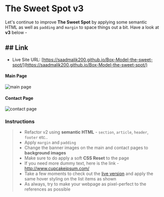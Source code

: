 # The Sweet Spot v3

Let's continue to improve **The Sweet Spot** by applying some semantic HTML as well as `padding` and `margin` to space things out a bit. Have a look at **v3** below -

## ## Link

- Live Site URL: [https://saadmalik200.github.io/Box-Model-the-sweet-spot/](https://saadmalik200.github.io/Box-Model-the-sweet-spot/)

#### Main Page

![main page](images/main.png)

#### Contact Page

![contact page](images/contact.png)

### Instructions

> - Refactor v2 using **semantic HTML** - `section`, `article`, `header`, `footer` etc..
> - Apply `margin` and `padding`
> - Change the banner images on the main and contact pages to **background images**
> - Make sure to do apply a soft **CSS Reset** to the page
> - If you need more dummy text, here is the link - http://www.cupcakeipsum.com/
> - Take a few moments to check out the [live version]( https://digitalcareerinstitute.github.io/UIB-box-model-the-sweet-spot-v3/) and apply the same hover styling on the list items as shown
> - As always, try to make your webpage as pixel-perfect to the references as possible
